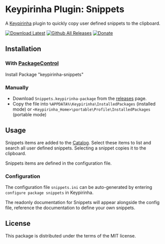 # Keypirinha Plugin: Snippets

A [Keypirinha](http://keypirinha.com) plugin to quickly copy user defined
snippets to the clipboard.

[![Download Latest](https://img.shields.io/badge/download-latest-green.svg)](https://github.com/dozius/keypirinha-snippets/releases/latest)
[![Github All Releases](https://img.shields.io/github/downloads/dozius/keypirinha-snippets/total.svg)](https://github.com/dozius/keypirinha-snippets/releases/latest)
[![Donate](https://img.shields.io/badge/donate-paypal-blue.svg)](https://www.paypal.me/cisc)

## Installation

### With [PackageControl](https://github.com/ueffel/Keypirinha-PackageControl)

Install Package "keypirinha-snippets"

### Manually

* Download `Snippets.keypirinha-package` from the
[releases](https://github.com/dozius/keypirinha-snippets/releases/latest) page.
* Copy the file into `%APPDATA%\Keypirinha\InstalledPackages` (installed mode) or
  `<Keypirinha_Home>\portable\Profile\InstalledPackages` (portable mode)

## Usage

Snippets items are added to the
[Catalog](http://keypirinha.com/glossary.html#term-catalog). Select these items to
list and search all user defined snippets. Selecting a snippet copies it to the
clipboard.

Snippets items are defined in the configuration file.

### Configuration

The configuration file `snippets.ini` can be auto-generated by entering 
`configure package snippets` in Keypirinha.

The readonly documentation for Snippets will appear alongside the config file,
reference the documentation to define your own snippets.

## License

This package is distributed under the terms of the MIT license.
